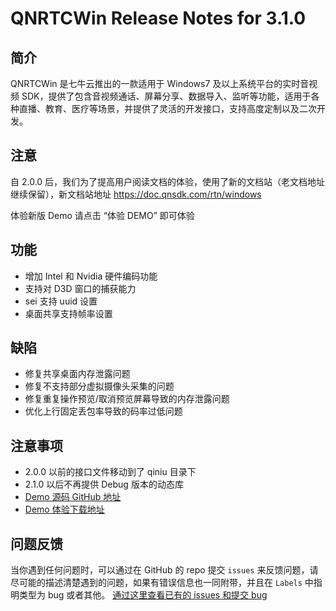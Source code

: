 # QNRTCWin Release Notes for 3.1.0

## 简介
QNRTCWin 是七牛云推出的一款适用于 Windows7 及以上系统平台的实时音视频 SDK，提供了包含音视频通话、屏幕分享、数据导入、监听等功能，适用于各种直播、教育、医疗等场景，并提供了灵活的开发接口，支持高度定制以及二次开发。

## 注意

自 2.0.0 后，我们为了提高用户阅读文档的体验，使用了新的文档站（老文档地址继续保留），新文档站地址 https://doc.qnsdk.com/rtn/windows

体验新版 Demo 请点击 “体验 DEMO” 即可体验

## 功能
- 增加 Intel 和 Nvidia 硬件编码功能
- 支持对 D3D 窗口的捕获能力
- sei 支持 uuid 设置
- 桌面共享支持帧率设置

## 缺陷
- 修复共享桌面内存泄露问题
- 修复不支持部分虚拟摄像头采集的问题
- 修复重复操作预览/取消预览屏幕导致的内存泄露问题
- 优化上行固定丢包率导致的码率过低问题

## 注意事项
- 2.0.0 以前的接口文件移动到了 qiniu 目录下 
- 2.1.0 以后不再提供 Debug 版本的动态库
- [Demo 源码 GitHub 地址](https://github.com/pili-engineering/QNRTC-Windows)
- [Demo 体验下载地址](https://sdk-release.qnsdk.com/Windows-RTC-3.1.0.zip) 

## 问题反馈 
当你遇到任何问题时，可以通过在 GitHub 的 repo 提交 `issues` 来反馈问题，请尽可能的描述清楚遇到的问题，如果有错误信息也一同附带，并且在 ```Labels``` 中指明类型为 bug 或者其他。 [通过这里查看已有的 issues 和提交 bug](https://github.com/pili-engineering/QNRTC-Windows)
